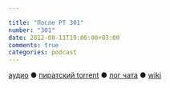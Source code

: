 ```yaml
---

title: "После РТ 301"
number: "301"
date: 2012-08-11T19:06:00+03:00
comments: true
categories: podcast
---
```

[аудио](http://cdn.radio-t.com/rt301post.mp3) ● [пиратский torrent](http://pirates.radio-t.com/torrents/rt301post.mp3.torrent) ● [лог чата](http://chat.radio-t.com/logs/radio-t-301.html) ● [wiki](http://wiki.radio-t.com/%D0%9F%D0%BE%D1%81%D0%BB%D0%B5_%D0%A0%D0%A2_301) <audio src="http://cdn.radio-t.com/rt301post.mp3" preload="none">
